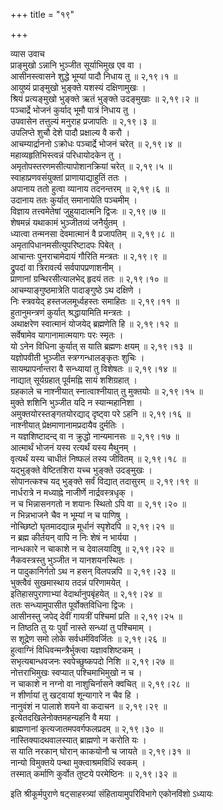 +++
title = "१९"

+++

व्यास उवाच  
प्राङ्मुखो ऽन्नानि भुञ्जीत सूर्याभिमुख एव वा ।  
आसीनस्त्वासने शुद्धे भूम्यां पादौ निधाय तु ॥ २,१९।१ ॥  
आयुष्यं प्राङ्मुखो भुङ्क्ते यशस्यं दक्षिणामुखः ।  
श्रियं प्रत्यङ्मुखो भुङ्क्ते ऋतं भुङ्क्ते उदङ्मुखाः ॥ २,१९।२ ॥  
पञ्चार्द्रे भोजनं कुर्याद् भूमौ पात्रं निधाय तु ।  
उपवासेन तत्तुल्यं मनुराह प्रजापतिः ॥ २,१९।३ ॥  
उपलिप्ते शुचौ देशे पादौ प्रक्षाल्य वै करौ ।  
आचम्यार्द्राननो ऽक्रोधः पञ्चार्द्रे भोजनं चरेत् ॥ २,१९।४ ॥  
महाव्यहृतिभिस्त्वन्नं परिधायोदकेन तु ।  
अमृतोपस्तरणमसीत्यापोशानक्रियां चरेत् ॥ २,१९।५ ॥  
स्वाहाप्रणवसंयुक्तां प्राणायाद्याहुतिं ततः ।  
अपानाय ततो हुत्वा व्यानाय तदनन्तरम् ॥ २,१९।६ ॥  
उदानाय ततः कुर्यात् समानायेति पञ्चमीम् ।  
विज्ञाय तत्त्वमेतेषां जुहुयादात्मनि द्विजः ॥ २,१९।७ ॥  
शेषमन्नं यथाकामं भुञ्जीतव्यं जनैर्युतम् ।  
ध्यात्वा तन्मनसा देवमात्मानं वै प्रजापतिम् ॥ २,१९।८ ॥  
अमृतापिधानमसीत्युपरिष्टादपः पिबेत् ।  
आचान्तः पुनराचामेदायं गौरिति मन्त्रतः ॥ २,१९।९ ॥  
द्रुपदां वा त्रिरावर्त्य सर्वपापप्रणाशनीम् ।  
प्राणानां ग्रन्थिरसीत्यालभेद् हृदयं ततः ॥ २,१९।१० ॥  
आचम्याङ्गुष्ठमात्रेति पादाङ्गुष्ठे ऽथ दक्षिणे ।  
निः स्त्रवयेद् हस्तजलमूर्ध्वहस्तः समाहितः ॥ २,१९।११ ॥  
हुतानुमन्त्रणं कुर्यात् श्रद्धायामिति मन्त्रतः ।  
अथाक्षरेण स्वात्मानं योजयेद् ब्रह्मणेति हि ॥ २,१९।१२ ॥  
सर्वेषामेव यागानामात्मयागः परः स्मृतः ।  
यो ऽनेन विधिना कुर्यात् स याति ब्रह्मणः क्षयम् ॥ २,१९।१३ ॥  
यज्ञोपवीती भुञ्जीत स्त्रग्गन्धालङ्कृतः शुचिः ।  
सायम्प्रापर्नान्तरा वै सन्ध्यायां तु विशेषतः ॥ २,१९।१४ ॥  
नाद्यात् सूर्यग्रहात् पूर्वमह्नि सायं शशिग्रहात् ।  
ग्रहकाले च नाश्नीयात् स्नात्वाश्नीयात् तु मुक्तयोः ॥ २,१९।१५ ॥  
मुक्ते शशिनि भुञ्जीत यदि न स्यान्महानिशा ।  
अमुक्तयोरस्तङ्गतयोरद्याद् दृष्ट्वा परे ऽहनि ॥ २,१९।१६ ॥  
नाश्नीयात् प्रेक्षमाणानामप्रदायैव दुर्मतिः ।  
न यज्ञशिष्टादन्द् वा न क्रुद्धो नान्यमानसः ॥ २,१९।१७ ॥  
आत्मार्थं भोजनं यस्य रत्यर्थं यस्य मैथुनम् ।  
वृत्यर्थं यस्य चाधीतं निष्फलं तस्य जीवितम् ॥ २,१९।१८ ॥  
यद्भुङ्क्ते वेष्टितशिरा यच्च भुङ्क्ते उदङ्मुखः ।  
सोपानत्कश्च यद् भुङ्क्ते सर्वं विद्यात् तदासुरम् ॥ २,१९।१९ ॥  
नार्धरात्रे न मध्याह्ने नाजीर्णे नार्द्रवस्त्रधृक् ।  
न च भिन्नासनगतो न शयानः स्थितो ऽपि वा ॥ २,१९।२० ॥  
न भिन्नभाजने चैव न भूम्यां न च पाणिषु ।  
नोच्छिष्टो घृतमादद्यान्न मूर्धानं स्पृशेदपि ॥ २,१९।२१ ॥  
न ब्रह्म कीर्तयन् वापि न निः शेषं न भार्यया ।  
नान्धकारे न चाकाशे न च देवालयादिषु ॥ २,१९।२२ ॥  
नैकवस्त्रस्तु भुञ्जीत न यानशयनस्थितः ।  
न पादुकानिर्गतो ऽथ न हसन् विलपन्नपि ॥ २,१९।२३ ॥  
भुक्त्वैवं सुखमास्थाय तदन्नं परिणामयेत् ।  
इतिहासपुराणाभ्यां वेदार्थानुपबृंहयेत् ॥ २,१९।२४ ॥  
ततः सन्ध्यामुपासीत पूर्वोक्तविधिना द्विजः ।  
आसीनस्तु जपेद् देवीं गायत्रीं पश्चिमां प्रति ॥ २,१९।२५ ॥  
न तिष्ठति तु यः पुर्वां नास्ते सन्ध्यां तु पश्चिमाम् ।  
स शूद्रेण समो लोके सर्वधर्मविवर्जितः ॥ २,१९।२६ ॥  
हुत्वाग्निं विधिवन्मन्त्रैर्भुक्त्वा यज्ञावशिष्टकम् ।  
सभृत्यबान्धवजनः स्वपेच्छुष्कपदो निशि ॥ २,१९।२७ ॥  
नोत्तराभिमुखः स्वप्यात् पश्चिमाभिमुखो न च ।  
न चाकाशे न नग्नो वा नाशुचिर्नासने क्वचित् ॥ २,१९।२८ ॥  
न शीर्णायां तु खट्वायां शून्यागारे न चैव हि ।  
नानुवंशं न पालाशे शयने वा कदाचन ॥ २,१९।२९ ॥  
इत्येतदखिलेनोक्तमहन्यहनि वै मया ।  
ब्राह्मणानां कृत्यजातमपवर्गफलप्रदम् ॥ २,१९।३० ॥  
नास्तिक्यादथवालस्यात् ब्राह्मणो न करोति यः ।  
स याति नरकान् घोरान् काकयोनौ च जायते ॥ २,१९।३१ ॥  
नान्यो विमुक्तये पन्था मुक्त्वाश्रमविधिं स्वकम् ।  
तस्मात् कर्माणि कुर्वोत तुष्टये परमेष्ठिनः ॥ २,१९।३२ ॥  
    
इति श्रीकूर्मपुराणे षट्साहस्त्र्यां संहितायामुपरिविभागे एकोनविंशो ऽध्यायः
